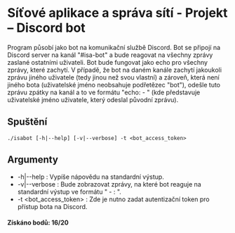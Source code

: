 # Síťové aplikace a správa sítí - Projekt – Discord bot

Program působí jako bot na komunikační službě Discord. Bot se připojí na Discord server na kanál "#isa-bot" a bude reagovat na všechny zprávy zaslané ostatními uživateli. Bot bude fungovat jako echo pro všechny zprávy, které zachytí. V případě, že bot na daném kanále zachytí jakoukoli zprávu jiného uživatele (tedy jinou než svou vlastní) a zároveň, která není jiného bota (uživatelské jméno neobsahuje podřetězec "bot"), odešle tuto zprávu zpátky na kanál a to ve formátu "echo: <username> - <message>" (kde <username> představuje uživatelské jméno uživatele, který odeslal původní zprávu).

## Spuštění

    ./isabot [-h|--help] [-v|--verbose] -t <bot_access_token>

## Argumenty
 - -h|--help : Vypíše nápovědu na standardní výstup.
 - -v|--verbose : Bude zobrazovat zprávy, na které bot reaguje na standardní výstup ve formátu "<channel> - <username>: <message>".
 - -t <bot_access_token> : Zde je nutno zadat autentizační token pro přístup bota na Discord.

 #### Získáno bodů: 16/20

